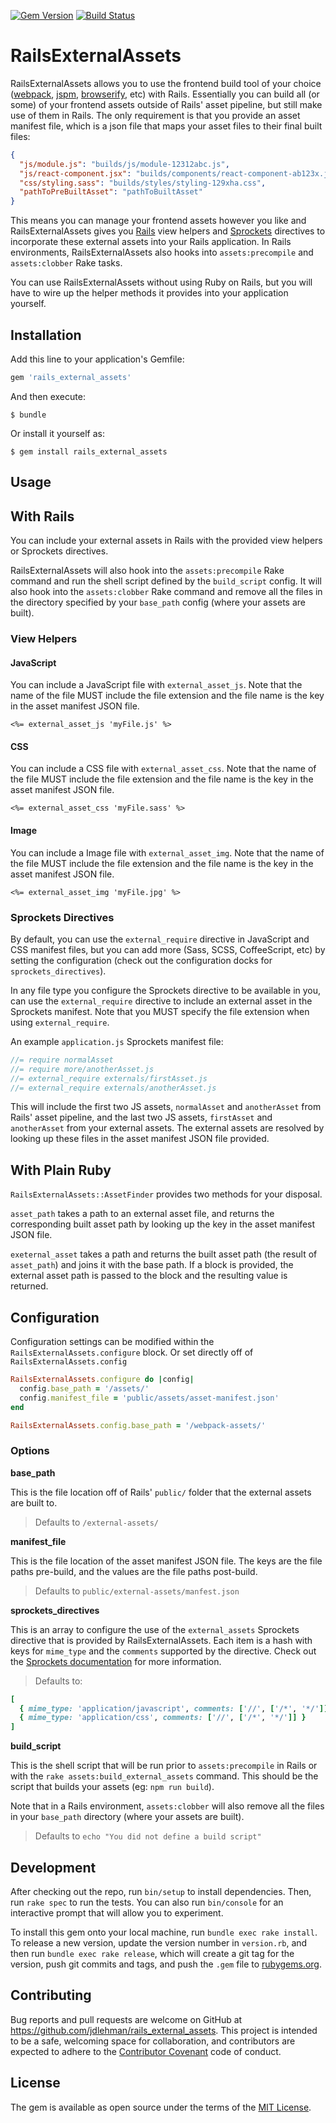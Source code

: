 [![Gem Version](https://badge.fury.io/rb/rails_external_assets.png)](http://badge.fury.io/rb/rails_external_assets)
[![Build Status](https://secure.travis-ci.org/jdlehman/rails_external_assets.svg?branch=master)](http://travis-ci.org/jdlehman/rails_external_assets)

# RailsExternalAssets

RailsExternalAssets allows you to use the frontend build tool of your choice ([webpack](https://webpack.github.io/), [jspm](http://jspm.io/), [browserify](http://browserify.org/), etc) with Rails. Essentially you can build all (or some) of your frontend assets outside of Rails' asset pipeline, but still make use of them in Rails. The only requirement is that you provide an asset manifest file, which is a json file that maps your asset files to their final built files:

```json
{
  "js/module.js": "builds/js/module-12312abc.js",
  "js/react-component.jsx": "builds/components/react-component-ab123x.js",
  "css/styling.sass": "builds/styles/styling-129xha.css",
  "pathToPreBuiltAsset": "pathToBuiltAsset"
}
```

This means you can manage your frontend assets however you like and RailsExternalAssets gives you [Rails](http://rubyonrails.org/) view helpers and [Sprockets](https://github.com/rails/sprockets) directives to incorporate these external assets into your Rails application. In Rails environments, RailsExternalAssets also hooks into `assets:precompile` and `assets:clobber` Rake tasks.

You can use RailsExternalAssets without using Ruby on Rails, but you will have to wire up the helper methods it provides into your application yourself.

## Installation

Add this line to your application's Gemfile:

```ruby
gem 'rails_external_assets'
```

And then execute:

    $ bundle

Or install it yourself as:

    $ gem install rails_external_assets

## Usage

## With Rails

You can include your external assets in Rails with the provided view helpers or Sprockets directives.

RailsExternalAssets will also hook into the `assets:precompile` Rake command and run the shell script defined by the `build_script` config. It will also hook into the `assets:clobber` Rake command and remove all the files in the directory specified by your `base_path` config (where your assets are built).

### View Helpers

#### JavaScript

You can include a JavaScript file with `external_asset_js`. Note that the name of the file MUST include the file extension and the file name is the key in the asset manifest JSON file.

```erb
<%= external_asset_js 'myFile.js' %>
```

#### CSS

You can include a CSS file with `external_asset_css`. Note that the name of the file MUST include the file extension and the file name is the key in the asset manifest JSON file.

```erb
<%= external_asset_css 'myFile.sass' %>
```

#### Image

You can include a Image file with `external_asset_img`. Note that the name of the file MUST include the file extension and the file name is the key in the asset manifest JSON file.

```erb
<%= external_asset_img 'myFile.jpg' %>
```

### Sprockets Directives

By default, you can use the `external_require` directive in JavaScript and CSS manifest files, but you can add more (Sass, SCSS, CoffeeScript, etc) by setting the configuration (check out the configuration docks for `sprockets_directives`).

In any file type you configure the Sprockets directive to be available in you, can use the `external_require` directive to include an external asset in the Sprockets manifest. Note that you MUST specify the file extension when using `external_require`.

An example `application.js` Sprockets manifest file:

```js
//= require normalAsset
//= require more/anotherAsset.js
//= external_require externals/firstAsset.js
//= external_require externals/anotherAsset.js
```

This will include the first two JS assets, `normalAsset` and `anotherAsset` from Rails' asset pipeline, and the last two JS assets, `firstAsset` and `anotherAsset` from your external assets. The external assets are resolved by looking up these files in the asset manifest JSON file provided.

## With Plain Ruby

`RailsExternalAssets::AssetFinder` provides two methods for your disposal.

`asset_path` takes a path to an external asset file, and returns the corresponding built asset path by looking up the key in the asset manifest JSON file.

`exeternal_asset` takes a path and returns the built asset path (the result of `asset_path`) and joins it with the base path. If a block is provided, the external asset path is passed to the block and the resulting value is returned.

## Configuration

Configuration settings can be modified within the `RailsExternalAssets.configure` block. Or set directly off of `RailsExternalAssets.config`

```ruby
RailsExternalAssets.configure do |config|
  config.base_path = '/assets/'
  config.manifest_file = 'public/assets/asset-manifest.json'
end

RailsExternalAssets.config.base_path = '/webpack-assets/'
```

### Options

**base_path**

This is the file location off of Rails' `public/` folder that the external assets are built to.

> Defaults to `/external-assets/`

**manifest_file**

This is the file location of the asset manifest JSON file. The keys are the file paths pre-build, and the values are the file paths post-build.

> Defaults to `public/external-assets/manfest.json`

**sprockets_directives**

This is an array to configure the use of the `external_assets` Sprockets directive that is provided by RailsExternalAssets. Each item is a hash with keys for `mime_type` and the `comments` supported by the directive. Check out the [Sprockets documentation](https://github.com/rails/sprockets/blob/master/guides/extending_sprockets.md#adding-directives-to-your-extension) for more information.

> Defaults to:
```ruby
[
  { mime_type: 'application/javascript', comments: ['//', ['/*', '*/']] },
  { mime_type: 'application/css', comments: ['//', ['/*', '*/']] }
]
```

**build_script**

This is the shell script that will be run prior to `assets:precompile` in Rails or with the `rake assets:build_external_assets` command. This should be the script that builds your assets (eg: `npm run build`).

Note that in a Rails environment, `assets:clobber` will also remove all the files in your `base_path` directory (where your assets are built).

> Defaults to `echo "You did not define a build script"`

## Development

After checking out the repo, run `bin/setup` to install dependencies. Then, run `rake spec` to run the tests. You can also run `bin/console` for an interactive prompt that will allow you to experiment.

To install this gem onto your local machine, run `bundle exec rake install`. To release a new version, update the version number in `version.rb`, and then run `bundle exec rake release`, which will create a git tag for the version, push git commits and tags, and push the `.gem` file to [rubygems.org](https://rubygems.org).

## Contributing

Bug reports and pull requests are welcome on GitHub at https://github.com/jdlehman/rails_external_assets. This project is intended to be a safe, welcoming space for collaboration, and contributors are expected to adhere to the [Contributor Covenant](http://contributor-covenant.org) code of conduct.

## License

The gem is available as open source under the terms of the [MIT License](http://opensource.org/licenses/MIT).
